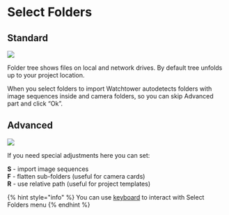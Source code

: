 # Select Folders

## Standard

![](<../../../.gitbook/assets/select\_folders\_info (1).png>)

Folder tree shows files on local and network drives. By default tree unfolds up to your project location.

When you select folders to import Watchtower autodetects folders with image sequences inside and camera folders, so you can skip Advanced part and click “Ok”.

## Advanced

![](../../../.gitbook/assets/select\_folders\_info\_adv.png)

If you need special adjustments here you can set:

**S** - import image sequences\
**F** - flatten sub-folders (useful for camera cards)\
**R** - use relative path (useful for project templates)

{% hint style="info" %}
You can use [keyboard](keyboard-shortcuts.md) to interact with Select Folders menu
{% endhint %}
